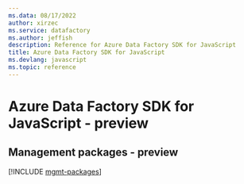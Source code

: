```yaml
---
ms.data: 08/17/2022
author: xirzec
ms.service: datafactory
ms.author: jeffish
description: Reference for Azure Data Factory SDK for JavaScript
title: Azure Data Factory SDK for JavaScript
ms.devlang: javascript
ms.topic: reference
---
```

# Azure Data Factory SDK for JavaScript - preview

## Management packages - preview
[!INCLUDE [mgmt-packages](data-factory-mgmt-index.md)]